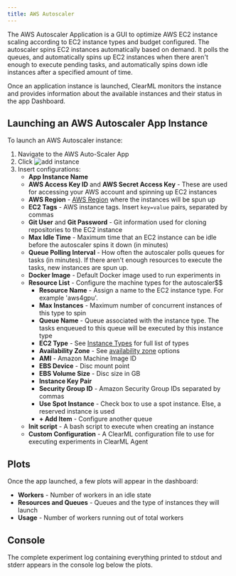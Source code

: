 ```yaml
---
title: AWS Autoscaler
---
```


The AWS Autoscaler Application is a GUI to optimize AWS EC2 instance scaling according to EC2 instance types and budget 
configured. The autoscaler spins EC2 instances automatically based on demand. It polls the queues, and automatically spins 
up EC2 instances when there aren't enough to execute pending tasks, and automatically spins down idle instances after a 
specified amount of time. 

Once an application instance is launched, ClearML monitors the instance and provides information about the available 
instances and their status in the app Dashboard.


## Launching an AWS Autoscaler App Instance 

To launch an AWS Autoscaler instance:
1. Navigate to the AWS Auto-Scaler App
1. Click <img src="/docs/latest/icons/ico-add.svg" alt="add instance" className="icon size-sm space-sm" />
1. Insert configurations:
   - **App Instance Name**  
   - **AWS Access Key ID** and **AWS Secret Access Key** - These are used for accessing your AWS account and spinning up EC2 instances
   - **AWS Region** - [AWS Region](https://docs.aws.amazon.com/AmazonRDS/latest/UserGuide/Concepts.RegionsAndAvailabilityZones.html#Concepts.RegionsAndAvailabilityZones.Regions) 
     where the instances will be spun up
   - **EC2 Tags** - AWS instance tags. Insert `key=value` pairs, separated by commas
   - **Git User** and **Git Password** - Git information used for cloning repositories to the EC2 instance
   - **Max Idle Time** - Maximum time that an EC2 instance can be idle before the autoscaler spins it down (in minutes)
   - **Queue Polling Interval** - How often the autoscaler polls queues for tasks (in minutes). If there aren't enough resources 
     to execute the tasks, new instances are spun up. 
   - **Docker Image** - Default Docker image used to run experiments in
   - **Resource List** - Configure the machine types for the autoscaler$$
      - **Resource Name** - Assign a name to the EC2 instance type. For example 'aws4gpu'. 
      - **Max Instances** - Maximum number of concurrent instances of this type to spin
      - **Queue Name** - Queue associated with the instance type. The tasks enqueued to this queue will be executed by this instance type 
      - **EC2 Type** - See [Instance Types](https://aws.amazon.com/ec2/instance-types) for full list of types
      - **Availability Zone** - See [availability zone](https://docs.aws.amazon.com/AmazonRDS/latest/UserGuide/Concepts.RegionsAndAvailabilityZones.html#Concepts.RegionsAndAvailabilityZones.AvailabilityZones) options
      - **AMI** - Amazon Machine Image ID
      - **EBS Device** - Disc mount point
      - **EBS Volume Size** - Disc size in GB
      - **Instance Key Pair**
      - **Security Group ID** - Amazon Security Group IDs separated by commas
      - **Use Spot Instance** - Check box to use a spot instance. Else, a reserved instance is used
      - **+ Add Item** - Configure another queue
   - **Init script** - A bash script to execute when creating an instance
   - **Custom Configuration** - A ClearML configuration file to use for executing experiments in ClearML Agent


## Plots

Once the app launched, a few plots will appear in the dashboard: 
* **Workers** - Number of workers in an idle state
* **Resources and Queues** - Queues and the type of instances they will launch
* **Usage** - Number of workers running out of total workers

## Console

The complete experiment log containing everything printed to stdout and stderr appears in the console log below the plots.

